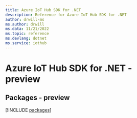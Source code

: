 ```yaml
---
title: Azure IoT Hub SDK for .NET
description: Reference for Azure IoT Hub SDK for .NET
author: drwill-ms
ms.author: drwill
ms.data: 11/21/2022
ms.topic: reference
ms.devlang: dotnet
ms.service: iothub
---
```

# Azure IoT Hub SDK for .NET - preview
## Packages - preview
[!INCLUDE [packages](iot-hub-index.md)]
